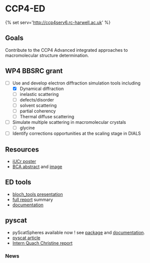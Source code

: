 # CCP4-ED

{% set serv='http://ccp4serv6.rc-harwell.ac.uk' %}


## Goals
Contribute to the CCP4 Advanced integrated approaches to macromolecular structure determination.

## WP4 BBSRC grant
- [ ] Use and develop electron diffraction simulation tools including
    - [x] Dynamical diffraction
    - [ ] inelastic scattering
    - [ ] defects/disorder
    - [ ] solvent scattering
    - [ ] partial coherency
    - [ ] Thermal diffuse scattering
- [ ] Simulate multiple scattering in macromolecular crystals
    - [ ] glycine
- [ ] Identify corrections opportunities at the scaling stage in DIALS

## Resources
- [iUCr poster](/documents/iUCr2021/poster.pdf)
- [BCA abstract](/documents/BCA2022/abstract.txt) and [image](/documents/BCA2022/BCA_slide.jpg)

<!-- - [latest slides](/documents/presentations/2021-01-13.pdf) -->
<!-- - [main report](/documents/report/report.pdf) -->
<!-- - [iUCr abstract](/documents/iUCr2021/abstract.txt) -->

## ED tools
- [bloch_tools presentation](/documents/bloch_tools.mp4)
- [full report]({{serv}}:8010/report.html) summary
- [documentation]({{serv}}:8001)

<!-- - [tests report]({{serv}}:8010/report.html)
- [code coverage]({{serv}}:8011/index.html) -->

<!-- ### jupyter notebook
Login and run examples on [jupyter](http://badb.rc-harwell.ac.uk:8888/?token=d833dd4e672d23bf3075baf9f20ed960bc30df2d0270c095):

- multislice :
    - example_0.ipynb : A comprehensive tutorial on running a multislice simulation with the TEMSIM package.
    - Silicon : Some examples playing with the parameters of the multislice algorithm.
    - ireloh : TEMSIM simulation -->

## pyscat
- pyScatSpheres available now ! see [package](https://pypi.org/project/pyScatSpheres/) and [documentation](https://pyscatspheres.readthedocs.io/en/latest/).
- [pyscat article](/documents/articles/pyscat.pdf)
- [Intern Quach Christine report](/documents/report_CQ_2021.pdf)

### News
